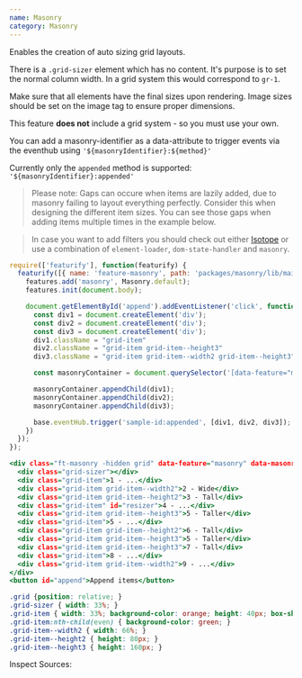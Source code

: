 ```yaml
---
name: Masonry
category: Masonry
---
```


Enables the creation of auto sizing grid layouts.

There is a `.grid-sizer` element which has no content. It's purpose is to set the normal column width. In a grid system this would correspond to `gr-1`.

Make sure that all elements have the final sizes upon rendering. Image sizes should be set on the image tag to ensure proper dimensions.

This feature **does not** include a grid system - so you must use your own.

You can add a masonry-identifier as a data-attribute to trigger events via the eventhub using `'${masonryIdentifier}:${method}'`

Currently only the `appended` method is supported: `'${masonryIdentifier}:appended'`
> Please note: Gaps can occure when items are lazily added, due to masonry failing to layout everything perfectly. Consider this when designing the different item sizes. You can see those gaps when adding items multiple times in the example below.

> In case you want to add filters you should check out either [Isotope](https://isotope.metafizzy.co/) or use a combination of `element-loader`, `dom-state-handler` and `masonry`.

```types.js
require(['featurify'], function(featurify) {
  featurify([{ name: 'feature-masonry', path: 'packages/masonry/lib/main.min.js' }, 'base', 'base.features'], function(Masonry, base, features) {
    features.add('masonry', Masonry.default);
    features.init(document.body);

    document.getElementById('append').addEventListener('click', function() {
      const div1 = document.createElement('div');
      const div2 = document.createElement('div');
      const div3 = document.createElement('div');
      div1.className = "grid-item"
      div2.className = "grid-item grid-item--height3"
      div3.className = "grid-item grid-item--width2 grid-item--height3"

      const masonryContainer = document.querySelector('[data-feature="masonry"]')

      masonryContainer.appendChild(div1);
      masonryContainer.appendChild(div2);
      masonryContainer.appendChild(div3);

      base.eventHub.trigger('sample-id:appended', [div1, div2, div3]);
    })
  });
});
```
```types.html
<div class="ft-masonry -hidden grid" data-feature="masonry" data-masonry-identifier="sample-id">
  <div class="grid-sizer"></div>
  <div class="grid-item">1 - ...</div>
  <div class="grid-item grid-item--width2">2 - Wide</div>
  <div class="grid-item grid-item--height2">3 - Tall</div>
  <div class="grid-item" id="resizer">4 - ...</div>
  <div class="grid-item grid-item--height3">5 - Taller</div>
  <div class="grid-item">5 - ...</div>
  <div class="grid-item grid-item--height2">6 - Tall</div>
  <div class="grid-item grid-item--height3">5 - Taller</div>
  <div class="grid-item grid-item--height3">7 - Tall</div>
  <div class="grid-item">8 - ...</div>
  <div class="grid-item grid-item--width2">9 - ...</div>
</div>
<button id="append">Append items</button>
```
```types.css
.grid {position: relative; }
.grid-sizer { width: 33%; }
.grid-item { width: 33%; background-color: orange; height: 40px; box-shadow: inset 0 0 5px #000000; text-align: center;}
.grid-item:nth-child(even) { background-color: green; }
.grid-item--width2 { width: 66%; }
.grid-item--height2 { height: 80px; }
.grid-item--height3 { height: 160px; }
```
Inspect Sources:
```src:../src/index.js
```
```src:../src/style.scss
```
```types:../lib/style.css hidden
```
